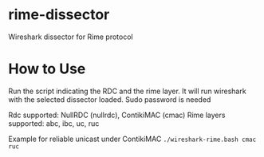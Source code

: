 rime-dissector
==============

Wireshark dissector for Rime protocol

How to Use
==========

Run the script indicating the RDC and the rime layer.
It will run wireshark with the selected dissector loaded.
Sudo password is needed

Rdc supported: NullRDC (nullrdc), ContikiMAC (cmac)
Rime layers supported: abc, ibc, uc, ruc

Example for reliable unicast under ContikiMAC
    `./wireshark-rime.bash cmac ruc`
